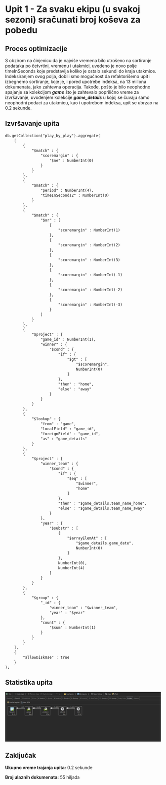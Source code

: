# Upit 1 - Za svaku ekipu (u svakoj sezoni) sračunati broj koševa za pobedu

## Proces optimizacije 

S obzirom na činjenicu da je najviše vremena bilo utrošeno na sortiranje podataka po četvrtini, vremenu i utakmici, uvedeno je novo polje timeInSeconds koje predstavlja koliko je ostalo sekundi do kraja utakmice.
Indeksiranjem ovog polja, dobili smo mogućnost da refaktorišemo upit i izbegnemo sortiranje, koje je, i pored upotrebe indeksa, na 13 miliona dokumenata, jako zahtevna operacija.
Takođe, pošto je bilo neophodno spajanje sa kolekcijom **_game_** što je zahtevalo poprilično vreme za izvršavanje, uvođenjem kolekcije **_game_details_** u kojoj se čuvaju samo neophodni podaci za utakmicu, 
kao i upotrebom indeksa, upit se ubrzao na 0.2 sekunde.  

## Izvršavanje upita

```
db.getCollection("play_by_play").aggregate(
    [
        {
            "$match" : {
                "scoremargin" : {
                    "$ne" : NumberInt(0)
                }
            }
        }, 
        {
            "$match" : {
                "period" : NumberInt(4),
                "timeInSeconds2" : NumberInt(0)
            }
        }, 
        {
            "$match" : {
                "$or" : [
                    {
                        "scoremargin" : NumberInt(1)
                    },
                    {
                        "scoremargin" : NumberInt(2)
                    },
                    {
                        "scoremargin" : NumberInt(3)
                    },
                    {
                        "scoremargin" : NumberInt(-1)
                    },
                    {
                        "scoremargin" : NumberInt(-2)
                    },
                    {
                        "scoremargin" : NumberInt(-3)
                    }
                ]
            }
        }, 
        {
            "$project" : {
                "game_id" : NumberInt(1),
                "winner" : {
                    "$cond" : {
                        "if" : {
                            "$gt" : [
                                "$scoremargin",
                                NumberInt(0)
                            ]
                        },
                        "then" : "home",
                        "else" : "away"
                    }
                }
            }
        }, 
        {
            "$lookup" : {
                "from" : "game",
                "localField" : "game_id",
                "foreignField" : "game_id",
                "as" : "game_details"
            }
        }, 
        {
            "$project" : {
                "winner_team" : {
                    "$cond" : {
                        "if" : {
                            "$eq" : [
                                "$winner",
                                "home"
                            ]
                        },
                        "then" : "$game_details.team_name_home",
                        "else" : "$game_details.team_name_away"
                    }
                },
                "year" : {
                    "$substr" : [
                        {
                            "$arrayElemAt" : [
                                "$game_details.game_date",
                                NumberInt(0)
                            ]
                        },
                        NumberInt(0),
                        NumberInt(4)
                    ]
                }
            }
        }, 
        {
            "$group" : {
                "_id" : {
                    "winner_team" : "$winner_team",
                    "year" : "$year"
                },
                "count" : {
                    "$sum" : NumberInt(1)
                }
            }
        }
    ], 
    {
        "allowDiskUse" : true
    }
);
```

## Statistika upita 
![image](../assets/Upit1-NakonOptimizacije-Stats.jpg)

## Zaključak 

**Ukupno vreme trajanja upita:** 0.2 sekunde

**Broj ulaznih dokumenata:** 55 hiljada


